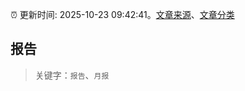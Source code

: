 :alarm_clock: 更新时间: 2025-10-23 09:42:41。[文章来源](/README.md)、[文章分类](/TAGS.md)

## 报告


> 关键字：`报告`、`月报`




